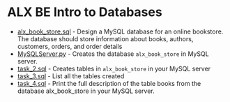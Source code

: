 # ALX BE Intro to Databases

- [alx_book_store.sql](./alx_book_store.sql) - Design a MySQL database for an online bookstore. The database should store information about books, authors, customers, orders, and order details
- [MySQLServer.py](./MySQLServer.py) - Creates the database `alx_book_store` in MySQL server.
- [task_2.sql](./task_2.sql) - Creates tables in `alx_book_store` in your MySQL server
- [task_3.sql](./task_3.sql) - List all the tables created
- [task_4.sql](./task_4.sql) - Print the full description of the table books from the database alx_book_store in your MySQL server.
